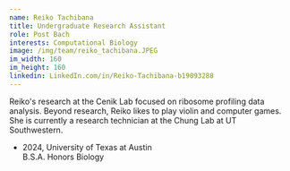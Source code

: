 ```yaml
---
name: Reiko Tachibana
title: Undergraduate Research Assistant
role: Post Bach
interests: Computational Biology
image: /img/team/reiko_tachibana.JPEG
im_width: 160
im_height: 160
linkedin: LinkedIn.com/in/Reiko-Tachibana-b19093288
---
```

Reiko's research at the Cenik Lab focused on ribosome profiling data analysis. Beyond research, Reiko likes to play violin and computer games.
   She is currently a research technician at the Chung Lab at UT Southwestern.

* 2024, University of Texas at Austin   
B.S.A. Honors Biology
